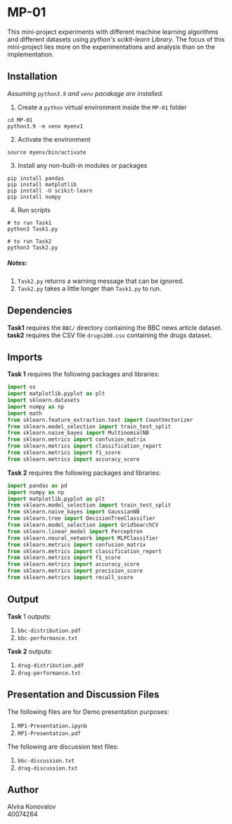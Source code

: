 # MP-01
This mini-project experiments with different machine learning algorithms and different datasets using <i>python's scikit-learn Library</i>.
The focus of this mini-project lies more on the experimentations and analysis than on the implementation.

## Installation
*Assuming `python3.9` and `venv` pacakage are installed.* <br>
1. Create a `python` virtual environment inside the `MP-01` folder <br>
```shell
cd MP-01
python3.9 -m venv myenv1
```
2. Activate the environment <br>
```shell
source myenv/bin/activate
```
3. Install any non-built-in modules or packages<br>
```shell
pip install pandas
pip install matplotlib
pip install -U scikit-learn
pip install numpy
```
4. Run scripts<br>
```shell
# to run Task1
python3 Task1.py
```
```shell
# to run Task2
python3 Task2.py
```
##### Notes: 
1. `Task2.py` returns a warning message that can be ignored.
2. `Task2.py` takes a little longer than `Task1.py` to run.
## Dependencies
<b>Task1</b> requires the `BBC/` directory containing the BBC news article dataset.<br>
<b>task2</b> requires the CSV file `drugs200.csv` containing the drugs dataset.
## Imports
<b>Task 1</b> requires the following packages and libraries:
```python
import os
import matplotlib.pyplot as plt
import sklearn.datasets
import numpy as np
import math
from sklearn.feature_extraction.text import CountVectorizer
from sklearn.model_selection import train_test_split
from sklearn.naive_bayes import MultinomialNB
from sklearn.metrics import confusion_matrix
from sklearn.metrics import classification_report
from sklearn.metrics import f1_score
from sklearn.metrics import accuracy_score
```
<b>Task 2</b> requires the following packages and libraries:
```python
import pandas as pd
import numpy as np
import matplotlib.pyplot as plt
from sklearn.model_selection import train_test_split
from sklearn.naive_bayes import GaussianNB
from sklearn.tree import DecisionTreeClassifier
from sklearn.model_selection import GridSearchCV
from sklearn.linear_model import Perceptron
from sklearn.neural_network import MLPClassifier
from sklearn.metrics import confusion_matrix
from sklearn.metrics import classification_report
from sklearn.metrics import f1_score
from sklearn.metrics import accuracy_score
from sklearn.metrics import precision_score
from sklearn.metrics import recall_score
```
## Output
<b>Task</b> 1 outputs:
1. `bbc-distribution.pdf`
2. `bbc-performance.txt`

<b>Task 2</b> outputs:
1. `drug-distribution.pdf`
2. `drug-performance.txt`

## Presentation and Discussion Files
The following files are for Demo presentation purposes:
1. `MP1-Presentation.ipynb`
2. `MP1-Presentation.pdf`<br>

The following are discussion text files:
1. `bbc-discussion.txt`
2. `drug-discussion.txt`
## Author
Alvira Konovalov<br>
40074264
